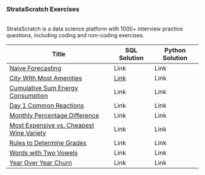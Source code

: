###  StrataScratch Exercises 

###### 
StrataScratch is a data science platform with 1000+ interview practice questions, including coding and non-coding exercises. 

| Title                                                                                                                                    | SQL Solution                                                                                                      | Python Solution |
| ---------------------------------------------------------------------------------------------------------------------------------------- | ----------------------------------------------------------------------------------------------------------------- | --------------- |
| [Naive Forecasting](https://platform.stratascratch.com/coding/10313-naive-forecasting?code_type=1)                                       | Link                                                                                                              | Link            |
| [City WIth Most Amenities](https://platform.stratascratch.com/coding/9633-city-with-most-amenities?code_type=1)                          | [Link](https://github.com/mcmitchell32/StrataScratch-PostgreSQL-Pandas-/blob/main/City%20With%20Most%20Amenities) | Link            |
| [Cumulative Sum Energy Consumption](https://platform.stratascratch.com/coding/10084-cum-sum-energy-consumption?code_type=1)              | Link                                                                                                              | Link            |
| [Day 1 Common Reactions](https://platform.stratascratch.com/coding/9773-day-1-common-reactions?code_type=1)                              | Link                                                                                                              | Link            |
| [Monthly Percentage Difference](https://platform.stratascratch.com/coding/10319-monthly-percentage-difference?code_type=1)               | Link                                                                                                              | Link            |
| [Most Expensive vs. Cheapest Wine Variety](https://platform.stratascratch.com/coding/10041-most-expensive-and-cheapest-wine?code_type=1) | Link                                                                                                              | Link            |
| [Rules to Determine Grades](https://platform.stratascratch.com/coding/9700-rules-to-determine-grades?code_type=1)                        | Link                                                                                                              | Link            |
| [Words with Two Vowels](https://platform.stratascratch.com/coding/9794-words-with-two-vowels?code_type=1)                                | Link                                                                                                              | Link            |
| [Year Over Year Churn](https://platform.stratascratch.com/coding/10017-year-over-year-churn?code_type=1)                                 | Link                                                                                                              | Link            |
